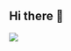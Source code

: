 ## Hi there 👋


<img src="https://github-readme-stats.vercel.app/api/top-langs/?username=hossein-nj&hide_progress=true&layout=donut-vertical" />
